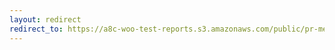 ```yaml
---
layout: redirect
redirect_to: https://a8c-woo-test-reports.s3.amazonaws.com/public/pr-merge/41211/api/index.html
---
```


